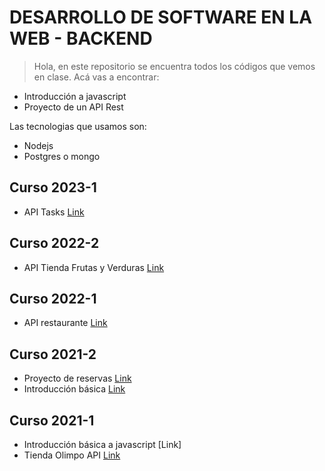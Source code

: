 # DESARROLLO DE SOFTWARE EN LA WEB - BACKEND

> Hola, en este repositorio se encuentra todos los códigos que vemos en clase. Acá vas a encontrar:

- Introducción a javascript
- Proyecto de un API Rest

Las tecnologias que usamos son:

- Nodejs
- Postgres o mongo

## Curso 2023-1

- API Tasks [Link](https://github.com/saurmo/desarrollo-web-backend/tree/curso-2023-1-tasks)


## Curso 2022-2

- API Tienda Frutas y Verduras [Link](https://github.com/saurmo/desarrollo-web-backend/tree/curso-2022-2-api-tienda)


## Curso 2022-1

- API restaurante [Link](https://github.com/saurmo/desarrollo-web-backend/tree/curso-2022-1-api-restaurante)

## Curso 2021-2

- Proyecto de reservas [Link](https://github.com/saurmo/desarrollo-web-backend/tree/curso-2021-2-api)
- Introducción básica [Link](https://github.com/saurmo/desarrollo-web-backend/tree/curso-2021-2-intro)

## Curso 2021-1

- Introducción básica a javascript [Link]
- Tienda Olimpo API [Link](https://github.com/saurmo/desarrollo-web-backend/tree/2021-1-tienda-olimpo-api)
